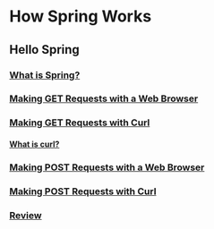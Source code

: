 # How Spring Works

## Hello Spring

### [What is Spring?](https://www.codecademy.com/courses/learn-spring/lessons/hello-spring/exercises/what-is-spring)

### [Making GET Requests with a Web Browser](https://www.codecademy.com/courses/learn-spring/lessons/hello-spring/exercises/what-is-spring)

### [Making GET Requests with Curl](https://www.codecademy.com/courses/learn-spring/lessons/hello-spring/exercises/making-get-requests-with-curl)

#### [What is curl?](https://www.codecademy.com/paths/create-rest-apis-with-spring-and-java/tracks/spring-apis-web-and-spring-basics/modules/how-spring-works/articles/what-is-curl-article)

### [Making POST Requests with a Web Browser](https://www.codecademy.com/courses/learn-spring/lessons/hello-spring/exercises/making-post-requests-with-a-browser)

### [Making POST Requests with Curl](https://www.codecademy.com/courses/learn-spring/lessons/hello-spring/exercises/making-post-requests-with-curl)

### [Review](https://www.codecademy.com/courses/learn-spring/lessons/hello-spring/exercises/review)

